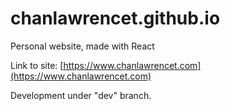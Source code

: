 # chanlawrencet.github.io
Personal website, made with React

Link to site: [https://www.chanlawrencet.com](https://www.chanlawrencet.com)

Development under "dev" branch.
